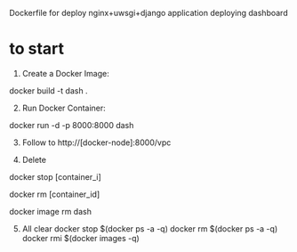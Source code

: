 Dockerfile for deploy nginx+uwsgi+django application deploying dashboard 

# to start
1. Create a Docker Image:
<p>docker build -t dash .</p>

2. Run Docker Container:
<p>docker run -d -p 8000:8000 dash</p>

3. Follow to http://[docker-node]:8000/vpc

4. Delete
<p>docker stop [container_i] </p>
<p> docker rm [container_id] </p>
<p> docker image rm dash</p>

5. All clear
docker stop $(docker ps -a -q)
docker rm $(docker ps -a -q)
docker rmi $(docker images -q)


